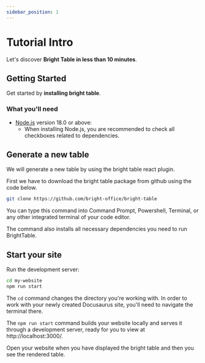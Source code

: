 ```yaml
---
sidebar_position: 1
---
```


# Tutorial Intro

Let's discover **Bright Table in less than 10 minutes**.

## Getting Started

Get started by **installing bright table**.


### What you'll need

- [Node.js](https://nodejs.org/en/download/) version 18.0 or above:
  - When installing Node.js, you are recommended to check all checkboxes related to dependencies.

## Generate a new table

We will generate a new table by 
using the bright table react plugin.

First we have to download the bright table package from github using the code below.

```bash
git clone https://github.com/bright-office/bright-table
```

You can type this command into Command Prompt, Powershell, Terminal, or any other integrated terminal of your code editor.

The command also installs all necessary dependencies you need to run BrightTable.

## Start your site

Run the development server:

```bash
cd my-website
npm run start
```

The `cd` command changes the directory you're working with. In order to work with your newly created Docusaurus site, you'll need to navigate the terminal there.

The `npm run start` command builds your website locally and serves it through a development server, ready for you to view at http://localhost:3000/.

Open your website when you have displayed the bright table and then you see the rendered table.
